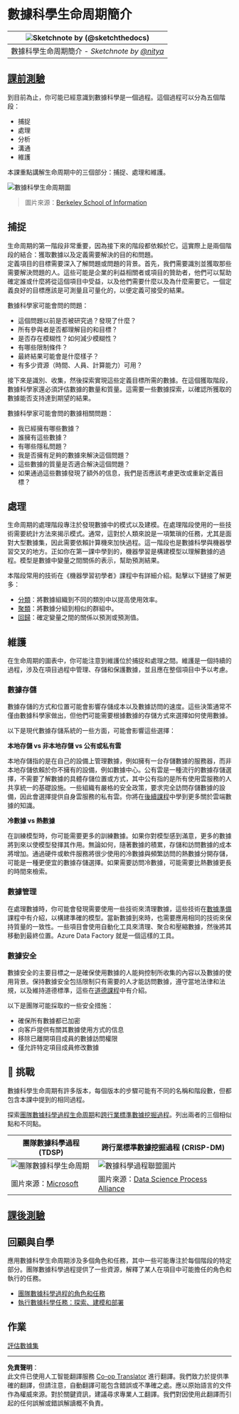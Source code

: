 <!--
CO_OP_TRANSLATOR_METADATA:
{
  "original_hash": "07478c2092203a69087b9c76b1f4dd56",
  "translation_date": "2025-09-05T12:05:48+00:00",
  "source_file": "4-Data-Science-Lifecycle/14-Introduction/README.md",
  "language_code": "hk"
}
-->
# 數據科學生命周期簡介

|![ Sketchnote by [(@sketchthedocs)](https://sketchthedocs.dev) ](../../sketchnotes/14-DataScience-Lifecycle.png)|
|:---:|
| 數據科學生命周期簡介 - _Sketchnote by [@nitya](https://twitter.com/nitya)_ |

## [課前測驗](https://ff-quizzes.netlify.app/en/ds/quiz/26)

到目前為止，你可能已經意識到數據科學是一個過程。這個過程可以分為五個階段：

- 捕捉
- 處理
- 分析
- 溝通
- 維護

本課重點講解生命周期中的三個部分：捕捉、處理和維護。

![數據科學生命周期圖](../../../../4-Data-Science-Lifecycle/14-Introduction/images/data-science-lifecycle.jpg)
> 圖片來源：[Berkeley School of Information](https://ischoolonline.berkeley.edu/data-science/what-is-data-science/)

## 捕捉

生命周期的第一階段非常重要，因為接下來的階段都依賴於它。這實際上是兩個階段的結合：獲取數據以及定義需要解決的目的和問題。  
定義項目的目標需要深入了解問題或問題的背景。首先，我們需要識別並獲取那些需要解決問題的人。這些可能是企業的利益相關者或項目的贊助者，他們可以幫助確定誰或什麼將從這個項目中受益，以及他們需要什麼以及為什麼需要它。一個定義良好的目標應該是可測量且可量化的，以便定義可接受的結果。

數據科學家可能會問的問題：
- 這個問題以前是否被研究過？發現了什麼？
- 所有參與者是否都理解目的和目標？
- 是否存在模糊性？如何減少模糊性？
- 有哪些限制條件？
- 最終結果可能會是什麼樣子？
- 有多少資源（時間、人員、計算能力）可用？

接下來是識別、收集，然後探索實現這些定義目標所需的數據。在這個獲取階段，數據科學家還必須評估數據的數量和質量。這需要一些數據探索，以確認所獲取的數據能否支持達到期望的結果。

數據科學家可能會問的數據相關問題：
- 我已經擁有哪些數據？
- 誰擁有這些數據？
- 有哪些隱私問題？
- 我是否擁有足夠的數據來解決這個問題？
- 這些數據的質量是否適合解決這個問題？
- 如果通過這些數據發現了額外的信息，我們是否應該考慮更改或重新定義目標？

## 處理

生命周期的處理階段專注於發現數據中的模式以及建模。在處理階段使用的一些技術需要統計方法來揭示模式。通常，這對於人類來說是一項繁瑣的任務，尤其是面對大型數據集，因此需要依賴計算機來加快過程。這一階段也是數據科學與機器學習交叉的地方。正如你在第一課中學到的，機器學習是構建模型以理解數據的過程。模型是數據中變量之間關係的表示，幫助預測結果。

本階段常用的技術在《機器學習初學者》課程中有詳細介紹。點擊以下鏈接了解更多：

- [分類](https://github.com/microsoft/ML-For-Beginners/tree/main/4-Classification)：將數據組織到不同的類別中以提高使用效率。
- [聚類](https://github.com/microsoft/ML-For-Beginners/tree/main/5-Clustering)：將數據分組到相似的群組中。
- [回歸](https://github.com/microsoft/ML-For-Beginners/tree/main/2-Regression)：確定變量之間的關係以預測或預測值。

## 維護

在生命周期的圖表中，你可能注意到維護位於捕捉和處理之間。維護是一個持續的過程，涉及在項目過程中管理、存儲和保護數據，並且應在整個項目中予以考慮。

### 數據存儲
數據存儲的方式和位置可能會影響存儲成本以及數據訪問的速度。這些決策通常不僅由數據科學家做出，但他們可能需要根據數據的存儲方式來選擇如何使用數據。

以下是現代數據存儲系統的一些方面，可能會影響這些選擇：

**本地存儲 vs 非本地存儲 vs 公有或私有雲**

本地存儲指的是在自己的設備上管理數據，例如擁有一台存儲數據的服務器，而非本地存儲依賴於你不擁有的設備，例如數據中心。公有雲是一種流行的數據存儲選擇，不需要了解數據的具體存儲位置或方式，其中公有指的是所有使用雲服務的人共享統一的基礎設施。一些組織有嚴格的安全政策，要求完全訪問存儲數據的設備，因此會選擇提供自身雲服務的私有雲。你將在[後續課程](https://github.com/microsoft/Data-Science-For-Beginners/tree/main/5-Data-Science-In-Cloud)中學到更多關於雲端數據的知識。

**冷數據 vs 熱數據**

在訓練模型時，你可能需要更多的訓練數據。如果你對模型感到滿意，更多的數據將到來以使模型發揮其作用。無論如何，隨著數據的積累，存儲和訪問數據的成本將增加。通過硬件或軟件服務將很少使用的冷數據與頻繁訪問的熱數據分開存儲，可能是一種更便宜的數據存儲選擇。如果需要訪問冷數據，可能需要比熱數據更長的時間來檢索。

### 數據管理
在處理數據時，你可能會發現需要使用一些技術來清理數據，這些技術在[數據準備](https://github.com/microsoft/Data-Science-For-Beginners/tree/main/2-Working-With-Data/08-data-preparation)課程中有介紹，以構建準確的模型。當新數據到來時，也需要應用相同的技術來保持質量的一致性。一些項目會使用自動化工具來清理、聚合和壓縮數據，然後將其移動到最終位置。Azure Data Factory 就是一個這樣的工具。

### 數據安全
數據安全的主要目標之一是確保使用數據的人能夠控制所收集的內容以及數據的使用背景。保持數據安全包括限制只有需要的人才能訪問數據，遵守當地法律和法規，以及維持道德標準，這些在[道德課程](https://github.com/microsoft/Data-Science-For-Beginners/tree/main/1-Introduction/02-ethics)中有介紹。

以下是團隊可能採取的一些安全措施：
- 確保所有數據都已加密
- 向客戶提供有關其數據使用方式的信息
- 移除已離開項目成員的數據訪問權限
- 僅允許特定項目成員修改數據

## 🚀 挑戰

數據科學生命周期有許多版本，每個版本的步驟可能有不同的名稱和階段數，但都包含本課中提到的相同過程。

探索[團隊數據科學過程生命周期](https://docs.microsoft.com/en-us/azure/architecture/data-science-process/lifecycle)和[跨行業標準數據挖掘過程](https://www.datascience-pm.com/crisp-dm-2/)。列出兩者的三個相似點和不同點。

|團隊數據科學過程 (TDSP)|跨行業標準數據挖掘過程 (CRISP-DM)|
|--|--|
|![團隊數據科學生命周期](../../../../4-Data-Science-Lifecycle/14-Introduction/images/tdsp-lifecycle2.png) | ![數據科學過程聯盟圖片](../../../../4-Data-Science-Lifecycle/14-Introduction/images/CRISP-DM.png) |
| 圖片來源：[Microsoft](https://docs.microsoft.comazure/architecture/data-science-process/lifecycle) | 圖片來源：[Data Science Process Alliance](https://www.datascience-pm.com/crisp-dm-2/) |

## [課後測驗](https://ff-quizzes.netlify.app/en/ds/quiz/27)

## 回顧與自學

應用數據科學生命周期涉及多個角色和任務，其中一些可能專注於每個階段的特定部分。團隊數據科學過程提供了一些資源，解釋了某人在項目中可能擔任的角色和執行的任務。

* [團隊數據科學過程的角色和任務](https://docs.microsoft.com/en-us/azure/architecture/data-science-process/roles-tasks)
* [執行數據科學任務：探索、建模和部署](https://docs.microsoft.com/en-us/azure/architecture/data-science-process/execute-data-science-tasks)

## 作業

[評估數據集](assignment.md)

---

**免責聲明**：  
此文件已使用人工智能翻譯服務 [Co-op Translator](https://github.com/Azure/co-op-translator) 進行翻譯。我們致力於提供準確的翻譯，但請注意，自動翻譯可能包含錯誤或不準確之處。應以原始語言的文件作為權威來源。對於關鍵資訊，建議尋求專業人工翻譯。我們對因使用此翻譯而引起的任何誤解或錯誤解讀概不負責。